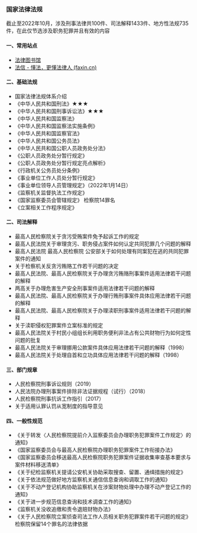 ### 国家法律法规

截止至2022年10月，涉及刑事法律共100件、司法解释1433件、地方性法规735件，在此仅节选涉及职务犯罪并且有效的内容

#### 一、常用站点

- [法律图书馆](http://www.law-lib.com/)
- [法信 - 懂法，更懂法律人 (faxin.cn)](https://wenshu.faxin.cn/wenshu/v2/)

#### 二、基础法规

- 国家法律法规体系介绍
- 《中华人民共和国刑法》★★★
- 《中华人民共和国刑事诉讼法》★★★
- 《中华人民共和国监察法》
- 《中华人民共和国监察法实施条例》
- 《中华人民共和国监察官法》
- 《中华人民共和国公务员法》
- 《中华人民共和国公职人员政务处分法》
- 《公职人员政务处分暂行规定》
- 《公职人员政务处分暂行规定亮点解析》
- 《行政机关公务员处分条例》
- 《事业单位工作人员处分暂行规定》
- 《事业单位领导人员管理规定》（2022年1月14日）
- 《监察机关监督执法工作规定》
- 《国家监察委员会管辖规定》 检察院14罪名
- 《立案相关工作程序规定》

#### 二、司法解释 

- 最高人民检察院关于贪污受贿案件免予起诉工作的规定
- 最高人民法院关于审理贪污、职务侵占案件如何认定共同犯罪几个问题的解释
- 最高人民法院 最高人民检察院 公安部关于如何处理有同案犯在逃的共同犯罪案件的通知
- 关于检察机关反贪污贿赂工作若干问题的决定
- 最高人民法院、最高人民检察院关于办理贪污贿赂刑事案件适用法律若干问题的解释
- 两高关于办理危害生产安全刑事案件适用法律若干问题的解释
- 最高人民法院、最高人民检察院关于办理行贿刑事案件具体应用法律若干问题的解释
- 最高人民法院、最高人民检察院关于办理渎职刑事案件适用法律若干问题的解释
- 关于渎职侵权犯罪案件立案标准的规定
- 最高人民法院关于村民小组组长利用职务便利非法占有公共财物行为如何定性问题的批复
- 最高人民法院关于审理挪用公款案件具体应用法律若干问题的解释（1998）
- 最高人民法院关于处理自首和立功具体应用法律若干问题的解释（1998）

#### 三、部门规章

- 人民检察院刑事诉讼规则（2019）
- 人民法院办理刑事案件排除非法证据规程（试行）（2018）
- 人民检察院刑事抗诉工作指引（2017）
- 关于适用认罪认罚从宽制度的指导意见

#### 四、一般性规范

- 《关于转发〈人民检察院提前介入监察委员会办理职务犯罪案件工作规定〉的通知》
- 《国家监察委员会与最高人民检察院办理职务犯罪案件工作衔接办法》
- 《国家监察委员会移送最高人民检察院职务犯罪案件证据收集审查基本要求与案件材料移送清单》
- 《关于纪检监察机关提请公安机关协助采取搜查、留置、通缉措施的规定》
- 《关于依法规范做好地方监察机关通信信息查询和调取工作的通知》
- 《关于不动产登记机构协助监察机关在涉案财物处理中办理不动产登记工作的通知》
- 《关于进一步规范信息查询和技术调查工作的通知》
- 《监察机关没收追缴和责令退赔财物办法》
- 《关于人民检察院立案侦查司法工作人员相关职务犯罪案件若干问题的规定》 检察院保留14个罪名的法律依据